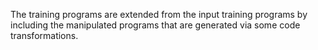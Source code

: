 The training programs are extended from the input training programs by including the manipulated programs that are generated via some code transformations.
